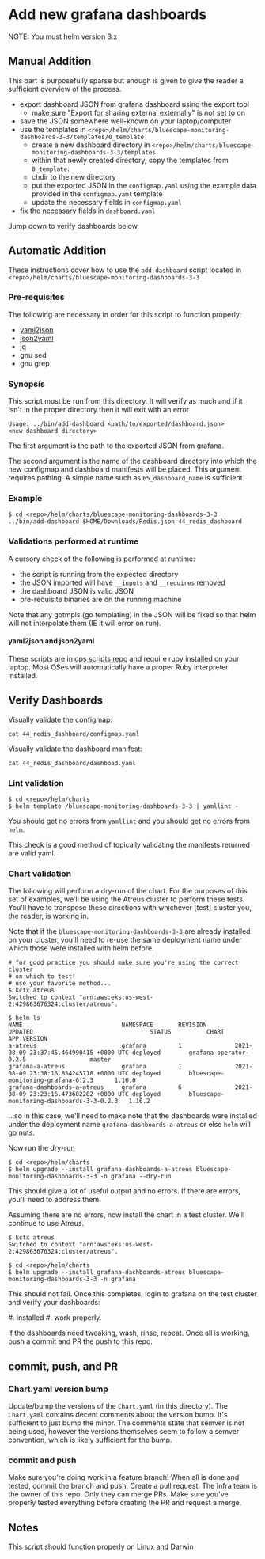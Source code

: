 # Add new grafana dashboards

NOTE: You must helm version 3.x

## Manual Addition

This part is purposefully sparse but enough is given to give the reader a sufficient overview
of the process.

 * export dashboard JSON from grafana dashboard using the export tool
   * make sure "Export for sharing external externally" is not set to on
 * save the JSON somewhere well-known on your laptop/computer
 * use the templates in `<repo>/helm/charts/bluescape-monitoring-dashboards-3-3/templates/0_template`
   * create a new dashboard directory in `<repo>/helm/charts/bluescape-monitoring-dashboards-3-3/templates`
   * within that newly created directory, copy the templates from `0_template`.
   * chdir to the new directory
   * put the exported JSON in the `configmap.yaml` using the example data
     provided in the `configmap.yaml` template
   * update the necessary fields in `configmap.yaml`
 * fix the necessary fields in `dashboard.yaml`

Jump down to verify dashboards below.

## Automatic Addition

These instructions cover how to use the `add-dashboard` script located
in `<repo>/helm/charts/bluescape-monitoring-dashboards-3-3`

### Pre-requisites

The following are necessary in order for this script to function
properly:

  * [yaml2json](https://github.com/Bluescape/ops/tree/master/scripts/bin)
  * [json2yaml](https://github.com/Bluescape/ops/tree/master/scripts/bin)
  * jq
  * gnu sed
  * gnu grep

### Synopsis

This script must be run from this directory. It will verify as much
and if it isn't in the proper directory then it will exit with an error


```
Usage: ../bin/add-dashboard <path/to/exported/dashboard.json> <new_dashboard_directory>

```

The first argument is the path to the exported JSON from grafana.

The second argument is the name of the dashboard directory into which
the new configmap and dashboard manifests will be placed. This argument requires
pathing. A simple name such as `65_dashboard_name` is sufficient.

### Example

```
$ cd <repo>/helm/charts/bluescape-monitoring-dashboards-3-3
../bin/add-dashboard $HOME/Downloads/Redis.json 44_redis_dashboard
```

### Validations performed at runtime

A cursory check of the following is performed at runtime:

  * the script is running from the expected directory
  * the JSON imported will have `__inputs` and `__requires` removed
  * the dashboard JSON is valid JSON
  * pre-requisite binaries are on the running machine

Note that any gotmpls (go templating) in the JSON will be fixed so that helm will
not interpolate them (IE it will error on run).

#### yaml2json and json2yaml

These scripts are in [ops scripts repo][1] and require ruby installed on
your laptop. Most OSes will automatically have a proper Ruby interpreter installed.

## Verify Dashboards

Visually validate the configmap:

```
cat 44_redis_dashboard/configmap.yaml
```

Visually validate the dashboard manifest:

```
cat 44_redis_dashboard/dashboad.yaml
```

### Lint validation

```
$ cd <repo>/helm/charts
$ helm template /bluescape-monitoring-dashboards-3-3 | yamllint -
```

You should get no errors from `yamllint` and you should get no errors
from `helm`.

This check is a good method of topically validating the manifests returned are
valid yaml.

### Chart validation

The following will perform a dry-run of the chart. For the purposes of this
set of examples, we'll be using the Atreus cluster to perform these tests.
You'll have to transpose these directions with whichever [test] cluster you, the
reader, is working in.

Note that if the `bluescape-monitoring-dashboards-3-3` are already installed on your
cluster, you'll need to re-use the same deployment name under which those were
installed with helm before.

```
# for good practice you should make sure you're using the correct cluster
# on which to test!
# use your favorite method...
$ kctx atreus
Switched to context "arn:aws:eks:us-west-2:429863676324:cluster/atreus".

$ helm ls
NAME                            NAMESPACE       REVISION        UPDATED                                 STATUS          CHART                                   APP VERSION
a-atreus                        grafana         1               2021-08-09 23:37:45.464990415 +0000 UTC deployed        grafana-operator-0.2.5                  master
grafana-a-atreus                grafana         1               2021-08-09 23:38:16.854245718 +0000 UTC deployed        bluescape-monitoring-grafana-0.2.3      1.16.0
grafana-dashboards-a-atreus     grafana         6               2021-08-09 23:23:16.473682282 +0000 UTC deployed        bluescape-monitoring-dashboards-3-3-0.2.3   1.16.2
```

...so in this case, we'll need to make note that the dashboards were
installed under the deployment name `grafana-dashboards-a-atreus` or else `helm`
will go nuts.

Now run the dry-run

```
$ cd <repo>/helm/charts
$ helm upgrade --install grafana-dashboards-a-atreus bluescape-monitoring-dashboards-3-3 -n grafana --dry-run
```

This should give a lot of useful output and no errors. If there are errors,
you'll need to address them.

Assuming there are no errors, now install the chart in a test cluster. We'll continue to use Atreus.

```
$ kctx atreus
Switched to context "arn:aws:eks:us-west-2:429863676324:cluster/atreus".

$ cd <repo>/helm/charts
$ helm upgrade --install grafana-dashboards-atreus bluescape-monitoring-dashboards-3-3 -n grafana
```

This should not fail. Once this completes, login to grafana on the test cluster
and verify your dashboards:

 #. installed
 #. work properly.

if the dashboards need tweaking, wash, rinse, repeat. Once all is working, push a
commit and PR the push to this repo.

## commit, push, and PR

### Chart.yaml version bump

Update/bump the versions of the `Chart.yaml` (in this directory). The `Chart.yaml` contains
decent comments about the version bump. It's sufficient to just bump the minor. The comments
state that semver is not being used, however the versions themselves seem to follow a semver
convention, which is likely sufficient for the bump.

### commit and push

Make sure you're doing work in a feature branch! When all is done and tested, commit the
branch and push. Create a pull request. The Infra team is the owner of this repo. Only they
can merge PRs. Make sure you've properly tested everything before creating the PR and request
a merge.

## Notes

This script should function properly on Linux and Darwin

[1]:https://github.com/Bluescape/ops/tree/develop/scripts
